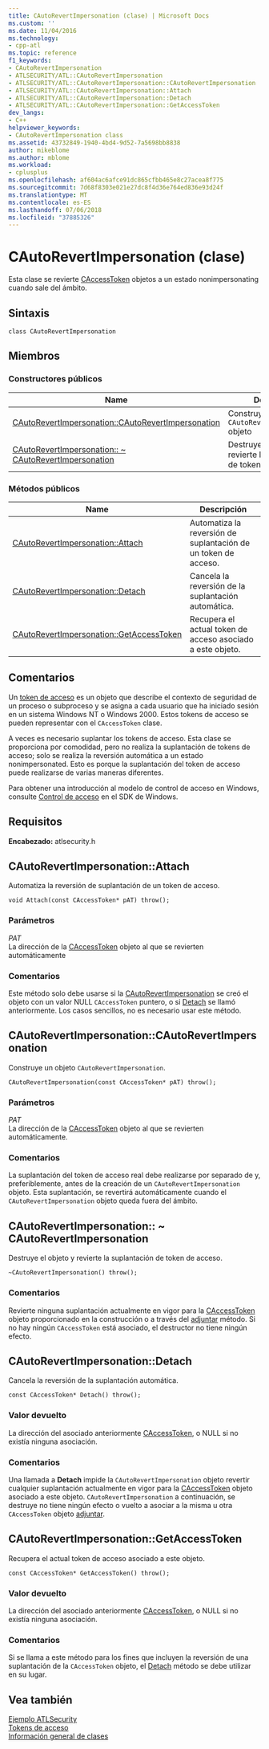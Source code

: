 ```yaml
---
title: CAutoRevertImpersonation (clase) | Microsoft Docs
ms.custom: ''
ms.date: 11/04/2016
ms.technology:
- cpp-atl
ms.topic: reference
f1_keywords:
- CAutoRevertImpersonation
- ATLSECURITY/ATL::CAutoRevertImpersonation
- ATLSECURITY/ATL::CAutoRevertImpersonation::CAutoRevertImpersonation
- ATLSECURITY/ATL::CAutoRevertImpersonation::Attach
- ATLSECURITY/ATL::CAutoRevertImpersonation::Detach
- ATLSECURITY/ATL::CAutoRevertImpersonation::GetAccessToken
dev_langs:
- C++
helpviewer_keywords:
- CAutoRevertImpersonation class
ms.assetid: 43732849-1940-4bd4-9d52-7a5698bb8838
author: mikeblome
ms.author: mblome
ms.workload:
- cplusplus
ms.openlocfilehash: af604ac6afce91dc865cfbb465e8c27acea8f775
ms.sourcegitcommit: 7d68f8303e021e27dc8f4d36e764ed836e93d24f
ms.translationtype: MT
ms.contentlocale: es-ES
ms.lasthandoff: 07/06/2018
ms.locfileid: "37885326"
---
```

# <a name="cautorevertimpersonation-class"></a>CAutoRevertImpersonation (clase)
Esta clase se revierte [CAccessToken](../../atl/reference/caccesstoken-class.md) objetos a un estado nonimpersonating cuando sale del ámbito.  
  
## <a name="syntax"></a>Sintaxis  
  
```
class CAutoRevertImpersonation
```  
  
## <a name="members"></a>Miembros  
  
### <a name="public-constructors"></a>Constructores públicos  
  
|Name|Descripción|  
|----------|-----------------|  
|[CAutoRevertImpersonation::CAutoRevertImpersonation](#cautorevertimpersonation)|Construye un `CAutoRevertImpersonation` objeto|  
|[CAutoRevertImpersonation:: ~ CAutoRevertImpersonation](#dtor)|Destruye el objeto y revierte la suplantación de token de acceso.|  
  
### <a name="public-methods"></a>Métodos públicos  
  
|Name|Descripción|  
|----------|-----------------|  
|[CAutoRevertImpersonation::Attach](#attach)|Automatiza la reversión de suplantación de un token de acceso.|  
|[CAutoRevertImpersonation::Detach](#detach)|Cancela la reversión de la suplantación automática.|  
|[CAutoRevertImpersonation::GetAccessToken](#getaccesstoken)|Recupera el actual token de acceso asociado a este objeto.|  
  
## <a name="remarks"></a>Comentarios  
 Un [token de acceso](http://msdn.microsoft.com/library/windows/desktop/aa374909) es un objeto que describe el contexto de seguridad de un proceso o subproceso y se asigna a cada usuario que ha iniciado sesión en un sistema Windows NT o Windows 2000. Estos tokens de acceso se pueden representar con el `CAccessToken` clase.  
  
 A veces es necesario suplantar los tokens de acceso. Esta clase se proporciona por comodidad, pero no realiza la suplantación de tokens de acceso; solo se realiza la reversión automática a un estado nonimpersonated. Esto es porque la suplantación del token de acceso puede realizarse de varias maneras diferentes.  
  
 Para obtener una introducción al modelo de control de acceso en Windows, consulte [Control de acceso](http://msdn.microsoft.com/library/windows/desktop/aa374860) en el SDK de Windows.  
  
## <a name="requirements"></a>Requisitos  
 **Encabezado:** atlsecurity.h  
  
##  <a name="attach"></a>  CAutoRevertImpersonation::Attach  
 Automatiza la reversión de suplantación de un token de acceso.  
  
```
void Attach(const CAccessToken* pAT) throw();
```  
  
### <a name="parameters"></a>Parámetros  
 *PAT*  
 La dirección de la [CAccessToken](../../atl/reference/caccesstoken-class.md) objeto al que se revierten automáticamente  
  
### <a name="remarks"></a>Comentarios  
 Este método solo debe usarse si la [CAutoRevertImpersonation](../../atl/reference/cautorevertimpersonation-class.md) se creó el objeto con un valor NULL `CAccessToken` puntero, o si [Detach](#detach) se llamó anteriormente. Los casos sencillos, no es necesario usar este método.  
  
##  <a name="cautorevertimpersonation"></a>  CAutoRevertImpersonation::CAutoRevertImpersonation  
 Construye un objeto `CAutoRevertImpersonation`.  
  
```
CAutoRevertImpersonation(const CAccessToken* pAT) throw();
```  
  
### <a name="parameters"></a>Parámetros  
 *PAT*  
 La dirección de la [CAccessToken](../../atl/reference/caccesstoken-class.md) objeto al que se revierten automáticamente.  
  
### <a name="remarks"></a>Comentarios  
 La suplantación del token de acceso real debe realizarse por separado de y, preferiblemente, antes de la creación de un `CAutoRevertImpersonation` objeto. Esta suplantación, se revertirá automáticamente cuando el `CAutoRevertImpersonation` objeto queda fuera del ámbito.  
  
##  <a name="dtor"></a>  CAutoRevertImpersonation:: ~ CAutoRevertImpersonation  
 Destruye el objeto y revierte la suplantación de token de acceso.  
  
```
~CAutoRevertImpersonation() throw();
```  
  
### <a name="remarks"></a>Comentarios  
 Revierte ninguna suplantación actualmente en vigor para la [CAccessToken](../../atl/reference/caccesstoken-class.md) objeto proporcionado en la construcción o a través del [adjuntar](#attach) método. Si no hay ningún `CAccessToken` está asociado, el destructor no tiene ningún efecto.  
  
##  <a name="detach"></a>  CAutoRevertImpersonation::Detach  
 Cancela la reversión de la suplantación automática.  
  
```
const CAccessToken* Detach() throw();
```  
  
### <a name="return-value"></a>Valor devuelto  
 La dirección del asociado anteriormente [CAccessToken](../../atl/reference/caccesstoken-class.md), o NULL si no existía ninguna asociación.  
  
### <a name="remarks"></a>Comentarios  
 Una llamada a **Detach** impide la `CAutoRevertImpersonation` objeto revertir cualquier suplantación actualmente en vigor para la [CAccessToken](../../atl/reference/caccesstoken-class.md) objeto asociado a este objeto. `CAutoRevertImpersonation` a continuación, se destruye no tiene ningún efecto o vuelto a asociar a la misma u otra `CAccessToken` objeto [adjuntar](#attach).  
  
##  <a name="getaccesstoken"></a>  CAutoRevertImpersonation::GetAccessToken  
 Recupera el actual token de acceso asociado a este objeto.  
  
```
const CAccessToken* GetAccessToken() throw();
```  
  
### <a name="return-value"></a>Valor devuelto  
 La dirección del asociado anteriormente [CAccessToken](../../atl/reference/caccesstoken-class.md), o NULL si no existía ninguna asociación.  
  
### <a name="remarks"></a>Comentarios  
 Si se llama a este método para los fines que incluyen la reversión de una suplantación de la `CAccessToken` objeto, el [Detach](#detach) método se debe utilizar en su lugar.  
  
## <a name="see-also"></a>Vea también  
 [Ejemplo ATLSecurity](../../visual-cpp-samples.md)   
 [Tokens de acceso](http://msdn.microsoft.com/library/windows/desktop/aa374909)   
 [Información general de clases](../../atl/atl-class-overview.md)
